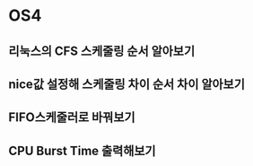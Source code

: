 # OS4

## 리눅스의 CFS 스케줄링 순서 알아보기
## nice값 설정해 스케줄링 차이 순서 차이 알아보기
## FIFO스케줄러로 바꿔보기
## CPU Burst Time 출력해보기
